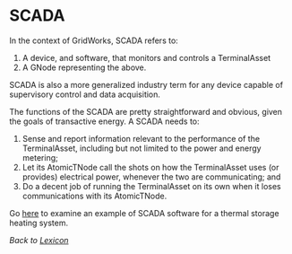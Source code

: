 # SCADA

In the context of GridWorks, SCADA refers to:

1.  A device, and software, that monitors and controls a TerminalAsset
2.  A GNode representing the above.

SCADA is also a more generalized industry term for any device capable of supervisory control and data acquisition.

The functions of the SCADA are pretty straightforward and obvious, given the goals of transactive energy. A SCADA needs to:

1. Sense and report information relevant to the performance of the TerminalAsset, including but not limited to the power and energy metering;
2. Let its AtomicTNode call the shots on how the TerminalAsset uses (or provides) electrical power, whenever the two are communicating; and
3. Do a decent job of running the TerminalAsset on its own when it loses communications with its AtomicTNode.

Go [here](https://github.com/thegridelectric/gw-scada-spaceheat-python) to
examine an example of SCADA software for a thermal storage heating system.

_Back to [Lexicon](lexicon)_
